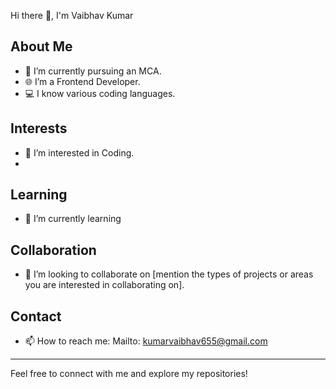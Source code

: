 Hi there 👋, I'm Vaibhav Kumar
## About Me
- 🔭 I’m currently pursuing an MCA.
- 🌐 I’m a Frontend Developer.
- 💻 I know various coding languages.

## Interests
- 👀 I’m interested in Coding.
- 
## Learning
- 🌱 I’m currently learning 

## Collaboration
- 💞️ I’m looking to collaborate on [mention the types of projects or areas you are interested in collaborating on].

## Contact
- 📫 How to reach me: Mailto: kumarvaibhav655@gmail.com

---

Feel free to connect with me and explore my repositories!


<!---
Vaibhav655/Vaibhav655 is a ✨ special ✨ repository because its `README.md` (this file) appears on your GitHub profile.
You can click the Preview link to take a look at your changes.
--->
